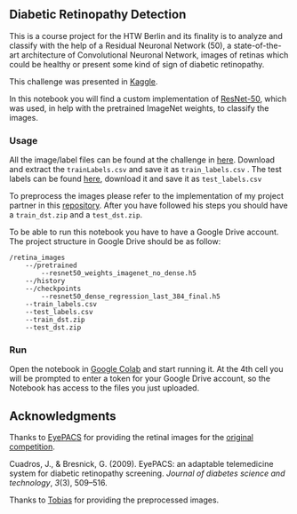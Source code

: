 ## Diabetic Retinopathy Detection

This is a course project for the HTW Berlin and its finality is to analyze and classify with the help of a Residual Neuronal Network (50), a state-of-the-art architecture of Convolutional Neuronal Network,  images of retinas which could be healthy or present some kind of sign of diabetic retinopathy.

This challenge was presented in [Kaggle](https://www.kaggle.com/c/diabetic-retinopathy-detection/).

In this notebook you will find a custom implementation of [ResNet-50](https://arxiv.org/pdf/1512.03385.pdf), which was used, in help with the pretrained ImageNet weights, to classify the images.

### Usage

All the image/label files can be found at the challenge in [here](https://www.kaggle.com/c/diabetic-retinopathy-detection/data). Download and extract the `trainLabels.csv` and save it as `train_labels.csv` . The test labels can be found [here](https://www.kaggle.com/c/diabetic-retinopathy-detection/discussion/16149), download it and save it as `test_labels.csv`

To preprocess the images please refer to the implementation of my project partner in this [repository](https://gitlab.com/_ts/diabetic-retinopathy-detection/tree/master#preprocessing). After you have followed his steps you should have a `train_dst.zip` and a `test_dst.zip`.

To be able to run this notebook you have to have a Google Drive account. The project structure in Google Drive should be as follow:

```
/retina_images
	--/pretrained
		--resnet50_weights_imagenet_no_dense.h5
	--/history
	--/checkpoints
		--resnet50_dense_regression_last_384_final.h5
	--train_labels.csv
	--test_labels.csv
	--train_dst.zip
	--test_dst.zip
```

### Run

Open the notebook in [Google Colab](https://colab.research.google.com/) and start running it. At the 4th cell you will be prompted to enter a token for your Google Drive account, so the Notebook has access to the files you just uploaded.

## Acknowledgments

Thanks to [EyePACS](http://www.eyepacs.com/) for providing the retinal images for the [original competition](https://www.kaggle.com/c/diabetic-retinopathy-detection).

Cuadros, J., & Bresnick, G. (2009). EyePACS: an adaptable telemedicine system for diabetic retinopathy screening. *Journal of diabetes science and technology*, *3*(3), 509–516.

Thanks to [Tobias](https://gitlab.com/_ts/) for providing the preprocessed images.